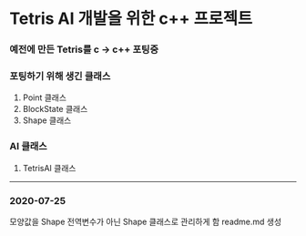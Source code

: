 # Tetris AI 개발을 위한 c++ 프로젝트

### 예전에 만든 Tetris를 c -> c++ 포팅중
### 포팅하기 위해 생긴 클래스

1. Point 클래스
1. BlockState 클래스
1. Shape 클래스

### AI 클래스

1. TetrisAI 클래스

<hr>



### 2020-07-25
모양값을 Shape 전역변수가 아닌 Shape 클래스로 관리하게 함
readme.md 생성